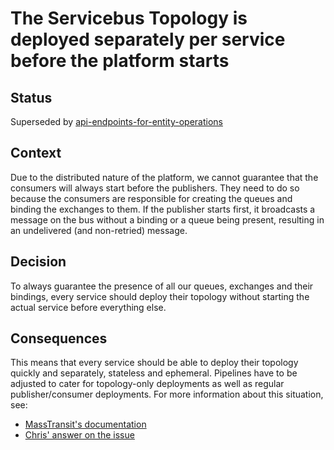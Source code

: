 # The Servicebus Topology is deployed separately per service before the platform starts

## Status

Superseded by [api-endpoints-for-entity-operations](api-endpoints-for-entity-operations.md)

## Context

Due to the distributed nature of the platform, we cannot guarantee that the consumers will always start before the publishers.
They need to do so because the consumers are responsible for creating the queues and binding the exchanges to them.
If the publisher starts first, it broadcasts a message on the bus without a binding or a queue being present, resulting in an undelivered (and non-retried) message.

## Decision

To always guarantee the presence of all our queues, exchanges and their bindings, every service should deploy their topology without starting the actual service before everything else.

## Consequences

This means that every service should be able to deploy their topology quickly and separately, stateless and ephemeral.
Pipelines have to be adjusted to cater for topology-only deployments as well as regular publisher/consumer deployments.
For more information about this situation, see:
* [MassTransit's documentation](https://masstransit.io/documentation/configuration/topology/deploy)
* [Chris' answer on the issue](https://stackoverflow.com/a/70427605/1784012)
